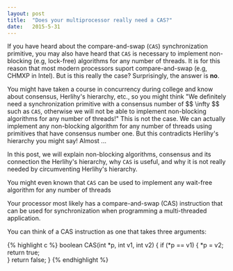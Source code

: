 ```yaml
---
layout: post
title:  "Does your multiprocessor really need a CAS?"
date:   2015-5-31
---
```


If you have heard about the compare-and-swap (`CAS`) synchronization primitive, you may also have heard that `CAS` is necessary to implement non-blocking (e.g, lock-free) algorithms for any number of threads. It is for this reason that most modern processors suport compare-and-swap (e.g, CHMXP in Intel). But is this really the case? Surprisingly, the answer is **no**. 

You might have taken a course in concurrency during college and know about consensus, Herlihy's hierarchy, etc., so you might think "We definitely need a synchronization primitive with a consensus number of \$$ \infty $$ such as `CAS`, otherwise we will not be able to implement non-blocking algorithms for any number of threads!" This is not the case. We can actually implement any non-blocking algorithm for any number of threads using primitives that have consensus number one. But this contradicts Herlihy's hierarchy you might say! Almost ...

In this post, we will explain non-blocking algorithms, consensus and its connection the Herlihy's hierarchy, why `CAS` is useful, and why it is not really needed by circumventing Herlihy's hierarchy.


You might even known that `CAS` can be used to implement any wait-free algorithm for any number of threads

Your processor most likely has a compare-and-swap (CAS) instruction that can be used for synchronization when programming a multi-threaded application. 


You can think of a CAS instruction as one that takes three arguments:

{% highlight c %}
boolean CAS(int *p, int v1, int v2) {
	if (*p == v1) {
        *p = v2;
        return true;    
    }
    return false;
}
{% endhighlight %}